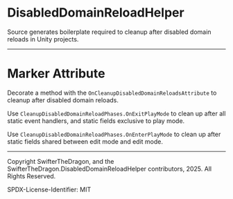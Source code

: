 # DisabledDomainReloadHelper
Source generates boilerplate required to cleanup after disabled domain reloads in Unity projects.

---

# Marker Attribute

Decorate a method with the `OnCleanupDisabledDomainReloadsAttribute` to
cleanup after disabled domain reloads.

Use `CleanupDisabledDomainReloadPhases.OnExitPlayMode` to clean up after all
static event handlers, and static fields exclusive to play mode.

Use `CleanupDisabledDomainReloadPhases.OnEnterPlayMode` to clean up after
static fields shared between edit mode and edit mode.

---

Copyright SwifterTheDragon, and the SwifterTheDragon.DisabledDomainReloadHelper contributors, 2025. All Rights Reserved.

SPDX-License-Identifier: MIT
